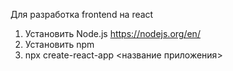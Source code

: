 Для разработка frontend на react
1. Установить Node.js https://nodejs.org/en/
2. Установить npm
3. npx create-react-app <название приложения>